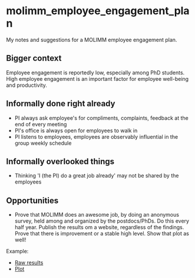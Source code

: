 # molimm_employee_engagement_plan

My notes and suggestions for a MOLIMM employee engagement plan.

## Bigger context

Employee engagement is reportedly low, especially among PhD students.
High employee engagement is an important factor for employee well-being
and productivity.

## Informally done right already

 * PI always ask employee's for compliments, complaints, feedback 
   at the end of every meeting
 * PI's office is always open for employees to walk in
 * PI listens to employees, 
   employees are observably influential in the group weekly schedule

## Informally overlooked things

 * Thinking 'I (the PI) do a great job already' may 
   not be shared by the employees

## Opportunities

 * Prove that MOLIMM does an awesome job, by doing an anonymous survey,
   held among and organized by the postdocs/PhDs. Do this every half year.
   Publish the results om a website, regardless of the findings. Prove that
   there is improvement or a stable high level. Show that plot as well! 

Example:

 * [Raw results](https://github.com/djog/dojo/blob/master/Evaluaties/20200625/Resultaten.md)
 * [Plot](https://github.com/djog/dojo/blob/master/Evaluaties/Evaluaties_scatter.png)

